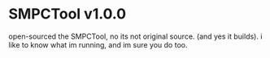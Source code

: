 # SMPCTool v1.0.0  

open-sourced the SMPCTool, no its not original source. (and yes it builds). i like to know what im running, and im sure you do too.
